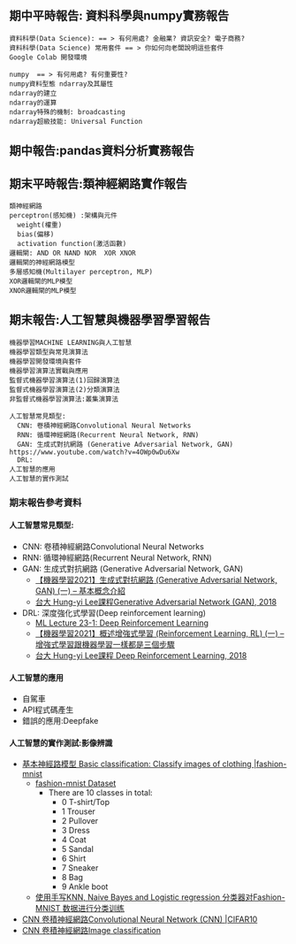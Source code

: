 ## 期中平時報告: 資料科學與numpy實務報告
```
資料科學(Data Science): == > 有何用處? 金融業? 資訊安全? 電子商務?
資料科學(Data Science) 常用套件 == > 你如何向老闆說明這些套件
Google Colab 開發環境

numpy  == > 有何用處? 有何重要性? 
numpy資料型態 ndarray及其屬性
ndarray的建立
ndarray的運算
ndarray特殊的機制: broadcasting
ndarray超級技能: Universal Function 
```

## 期中報告:pandas資料分析實務報告

## 期末平時報告:類神經網路實作報告
```
類神經網路
perceptron(感知機) :架構與元件
  weight(權重)
  bias(偏移)
  activation function(激活函數)
邏輯閘: AND OR NAND NOR  XOR XNOR
邏輯閘的神經網路模型
多層感知機(Multilayer perceptron, MLP)
XOR邏輯閘的MLP模型
XNOR邏輯閘的MLP模型
```

## 期末報告:人工智慧與機器學習學習報告
```
機器學習MACHINE LEARNING與人工智慧
機器學習類型與常見演算法
機器學習開發環境與套件
機器學習演算法實戰與應用
監督式機器學習演算法(1)回歸演算法
監督式機器學習演算法(2)分類演算法
非監督式機器學習演算法:叢集演算法

人工智慧常見類型:
  CNN: 卷積神經網路Convolutional Neural Networks
  RNN: 循環神經網路(Recurrent Neural Network, RNN)
  GAN: 生成式對抗網路 (Generative Adversarial Network, GAN)  https://www.youtube.com/watch?v=4OWp0wDu6Xw
  DRL:
人工智慧的應用
人工智慧的實作測試
```

### 期末報告參考資料
#### 人工智慧常見類型:
- CNN: 卷積神經網路Convolutional Neural Networks
- RNN: 循環神經網路(Recurrent Neural Network, RNN)
- GAN: 生成式對抗網路 (Generative Adversarial Network, GAN)  
  - [【機器學習2021】生成式對抗網路 (Generative Adversarial Network, GAN) (一) – 基本概念介紹](https://www.youtube.com/watch?v=4OWp0wDu6Xw)
  - [台大 Hung-yi Lee課程Generative Adversarial Network (GAN), 2018](https://www.youtube.com/playlist?list=PLJV_el3uVTsMq6JEFPW35BCiOQTsoqwNw)
- DRL: 深度強化式學習(Deep reinforcement learning)
  - [ML Lecture 23-1: Deep Reinforcement Learning](https://www.youtube.com/watch?v=W8XF3ME8G2I)
  - [【機器學習2021】概述增強式學習 (Reinforcement Learning, RL) (一) – 增強式學習跟機器學習一樣都是三個步驟](https://www.youtube.com/watch?v=XWukX-ayIrs)
  - [台大 Hung-yi Lee課程 Deep Reinforcement Learning, 2018](https://www.youtube.com/playlist?list=PLJV_el3uVTsODxQFgzMzPLa16h6B8kWM_) 

#### 人工智慧的應用
- 自駕車
- API程式碼產生
- 錯誤的應用:Deepfake

#### 人工智慧的實作測試:影像辨識
- [基本神經路模型 Basic classification: Classify images of clothing |fashion-mnist ](https://www.tensorflow.org/tutorials/keras/classification)
  - [fashion-mnist Dataset](https://github.com/zalandoresearch/fashion-mnist)
    - There are 10 classes in total:
      - 0 T-shirt/Top
      - 1 Trouser
      - 2 Pullover
      - 3 Dress
      - 4 Coat
      - 5 Sandal
      - 6 Shirt
      - 7 Sneaker
      - 8 Bag
      - 9 Ankle boot 
  - [使用手写KNN, Naive Bayes and Logistic regression 分类器对Fashion-MNIST 数据进行分类训练](http://blog.17baishi.com/5072/) 
- [CNN 卷積神經網路Convolutional Neural Network (CNN)  |CIFAR10](https://www.tensorflow.org/tutorials/images/cnn)
- [CNN 卷積神經網路Image classification](https://www.tensorflow.org/tutorials/images/classification)
